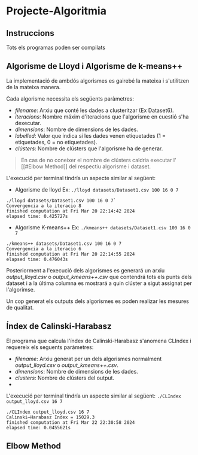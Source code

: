 # Projecte-Algoritmia

## Instruccions

Tots els programas poden ser compilats

## Algorisme de Lloyd i Algorisme de k-means++
La implementació de ambdós algorismes es gairebé la mateixa i s'utilitzen de la mateixa manera.

Cada algorisme necessita els següents paràmetres:
- *filename*: Arxiu que conté les dades a clusteritzar (Ex Dataset6).
- *iteracions*: Nombre máxim d'iteracions que l'algorisme en cuestió s'ha dexecutar.
- *dimensions*: Nombre de dimensions de les dades.
- *labelled*: Valor que indica si les dades venen etiquetades (1 = etiquetades, 0 = no etiquetades).
- *clústers*: Nombre de clústers que l'algorisme ha de generar.

> En cas de no coneixer el nombre de clústers caldria executar l' [[#Elbow Method]] del respectiu algorisme i dataset.

L'execució per terminal tindría un aspecte similar al següent:

- Algorisme de lloyd Ex: `./lloyd datasets/Dataset1.csv 100 16 0 7`
```
./lloyd datasets/Dataset1.csv 100 16 0 7`
Convergencia a la iteracio 8
finished computation at Fri Mar 20 22:14:42 2024
elapsed time: 0.425727s
```
- Algorisme  K-means++ Ex: `./kmeans++ datasets/Dataset1.csv 100 16 0 7`          
```
./kmeans++ datasets/Dataset1.csv 100 16 0 7         
Convergencia a la iteracio 6
finished computation at Fri Mar 20 22:14:55 2024
elapsed time: 0.476043s 
```

Posteriorment a l'execució dels algorismes es generará un arxiu *output_lloyd.csv* o *output_kmeans++.csv* que contendrá tots els punts dels dataset i a la última columna es mostrará a quin clúster a sigut assignat per l'algorimse.

Un cop generat els outputs dels algorismes es poden realizar les mesures de qualitat.

## Índex de Calinski-Harabasz
El programa que calcula l'índex de Calinski-Harabasz s'anomena CLIndex i requereix els seguents parámetres:
- *filename*: Arxiu generat per un dels algorismes normalment  *output_lloyd.csv* o *output_kmeans++.csv*.
-  *dimensions*: Nombre de dimensions de les dades.
-  *clusters*: Nombre de clústers del output.
- 
L'execució per terminal tindría un aspecte similar al següent:
`./CLIndex output_lloyd.csv 16 7`               
```
./CLIndex output_lloyd.csv 16 7                 
Calinski–Harabasz Index = 15029.3
finished computation at Fri Mar 22 22:30:58 2024
elapsed time: 0.0455621s
```
## Elbow Method